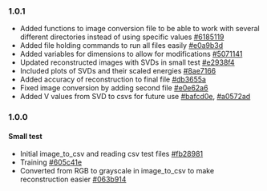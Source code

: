 ### 1.0.1
* Added functions to image conversion file to be able to work with several different directories instead of using specific values [#6185119](https://github.com/chloelinli/chloelinli.github.io/commit/6185119cb78cb441e8ab8320f2aa63f91aa9acf3)
* Added file holding commands to run all files easily [#e0a9b3d](https://github.com/chloelinli/chloelinli.github.io/commit/e0a9b3d6bd09f73703badd96015ea02615354fb0)
* Added variables for dimensions to allow for modifications [#5071141](https://github.com/chloelinli/chloelinli.github.io/commit/507114169eec76316ec40558cdc549633deeb850)
* Updated reconstructed images with SVDs in small test [#e2938f4](https://github.com/chloelinli/chloelinli.github.io/commit/e2938f40c7dd2e377889a1630cb1c3d0ae882646)
* Included plots of SVDs and their scaled energies [#8ae7166](https://github.com/chloelinli/chloelinli.github.io/commit/8ae71661fee4e8495c86c62fa1ff6a6bcde0f1a5)
* Added accuracy of reconstruction to final file [#db3655a](https://github.com/chloelinli/chloelinli.github.io/commit/db3655a56ade42cb1864f45ec3c6afd8f4ac32e9)
* Fixed image conversion by adding second file [#e0e62a6](https://github.com/chloelinli/chloelinli.github.io/commit/e0e62a6b92d07539b0cbdaf60221401dd7c9202f)
* Added V values from SVD to csvs for future use [#bafcd0e](https://github.com/chloelinli/chloelinli.github.io/commit/bafcd0e39cfdfdfb5403d52f3765b26f3c078df2), [#a0572ad](https://github.com/chloelinli/chloelinli.github.io/commit/a0572ad467105e241c27cfe75c278126316c2209})

### 1.0.0
#### Small test
* Initial image_to_csv and reading csv test files [#fb28981](https://github.com/chloelinli/chloelinli.github.io/commit/fb28981574fa34efb51a112e612fa79f00df246a)
* Training [#605c41e](https://github.com/chloelinli/chloelinli.github.io/commit/605c41e1edce468c01b31299790923e9c23b832e)
* Converted from RGB to grayscale in image_to_csv to make reconstruction easier [#063b914](https://github.com/chloelinli/chloelinli.github.io/commit/063b914afedf4c373a45ca1c002579701352a384)